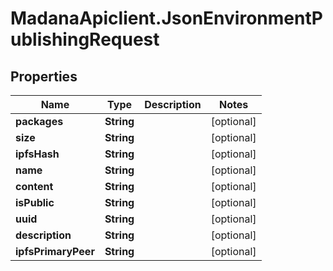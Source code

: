 # MadanaApiclient.JsonEnvironmentPublishingRequest

## Properties

Name | Type | Description | Notes
------------ | ------------- | ------------- | -------------
**packages** | **String** |  | [optional] 
**size** | **String** |  | [optional] 
**ipfsHash** | **String** |  | [optional] 
**name** | **String** |  | [optional] 
**content** | **String** |  | [optional] 
**isPublic** | **String** |  | [optional] 
**uuid** | **String** |  | [optional] 
**description** | **String** |  | [optional] 
**ipfsPrimaryPeer** | **String** |  | [optional] 


